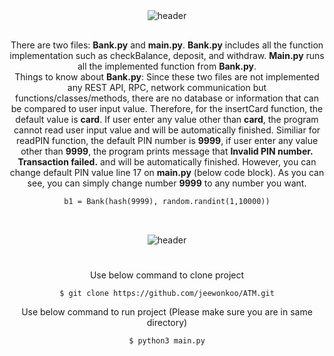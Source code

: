 # 
<div align=center>

  \
	![header](https://capsule-render.vercel.app/api?type=waving&&color=timeAuto&width=400&height=300&section=header&text=ATM%20Controller&fontSize=57&fontAlignY=35&desc=Simple+ATM+Implementation&descAlign=50&descAlignY=55&descSize=21&animation=twinkling)
</div>

## 
<div align=center>

There are two files: **Bank.py** and **main.py**. **Bank.py** includes all the function implementation such as checkBalance, deposit, and withdraw. **Main.py** runs all the implemented function from **Bank.py**. \
Things to know about **Bank.py**: Since these two files are not implemented any REST API, RPC, network communication but functions/classes/methods, there are no database or information that can be compared to user input value. Therefore, for the insertCard function, the default value is **card**. If user enter any value other than **card**, the program cannot read user input value and will be automatically finished. Similiar for readPIN function, the default PIN number is **9999**, if user enter any value other than **9999**, the program prints message that **Invalid PIN number. Transaction failed.** and will be automatically finished. However, you can change default PIN value line 17 on **main.py** (below code block). As you can see, you can simply change number **9999** to any number you want.
```
b1 = Bank(hash(9999), random.randint(1,10000))
```

</div>

## 
<div align=center>

  \
	![header](https://capsule-render.vercel.app/api?type=rounded&&color=timeAuto&width=400&height=200&section=header&text=%20INSTRUCTIONS&fontSize=60&fontAlignY=53&descAlignY=55&descSize=21&animation=twinkling)
</div>

# 
<div align=center>

Use below command to clone project

```
$ git clone https://github.com/jeewonkoo/ATM.git

```


Use below command to run project (Please make sure you are in same directory)

```
$ python3 main.py

```



</div>
